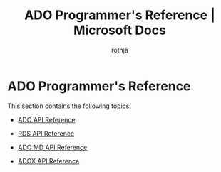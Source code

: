 ﻿---
description: "ADO Programmer&#39;s Reference"
title: "ADO Programmer&#39;s Reference | Microsoft Docs"
ms.custom: ""
ms.date: "01/19/2017"
ms.reviewer: ""
ms.prod: sql
ms.prod_service: connectivity
ms.technology: ado
ms.topic: conceptual
helpviewer_keywords: 
  - "ADO, reference"
ms.assetid: 6dc27c85-84e1-472a-b057-d1854b8c98a3
author: rothja
ms.author: jroth
---
# ADO Programmer&#39;s Reference
This section contains the following topics.  
  
-   [ADO API Reference](./ado-api/ado-api-reference.md)  
  
-   [RDS API Reference](./rds-api/rds-api-reference.md)  
  
-   [ADO MD API Reference](./ado-md-api/ado-md-object-model.md?view=sql-server-ver15&preserve-view=true)  
  
-   [ADOX API Reference](./adox-api/adox-object-model.md?view=sql-server-ver15&preserve-view=true)
